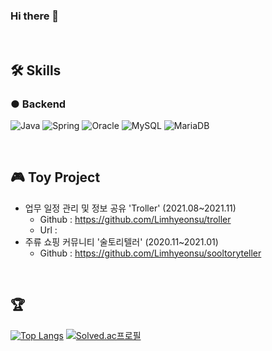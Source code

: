 ### Hi there 👋


<!--
**Limhyeonsu/Limhyeonsu** is a ✨ _special_ ✨ repository because its `README.md` (this file) appears on your GitHub profile.

Here are some ideas to get you started:

- 🔭 I’m currently working on ...
- 🌱 I’m currently learning ...
- 👯 I’m looking to collaborate on ...
- 🤔 I’m looking for help with ...
- 💬 Ask me about ...
- 📫 How to reach me: ...
- 😄 Pronouns: ...
- ⚡ Fun fact: ...
-->
<br />

## 🛠 Skills
### ● Backend
<p>
  <img alt="Java" src ="https://img.shields.io/badge/Java-007396?&logo=Java&logoColor=white"/>
  <img alt="Spring" src ="https://img.shields.io/badge/Spring-6DB33F?&logo=Spring&logoColor=white"/>
  <img alt="Oracle" src ="https://img.shields.io/badge/Oracle-F80000?&logo=Oracle&logoColor=white"/>
  <img alt="MySQL" src ="https://img.shields.io/badge/MySQL-4479A1?&logo=MySQL&logoColor=white"/>
  <img alt="MariaDB" src ="https://img.shields.io/badge/MariaDB-003545?&logo=MariaDB&logoColor=white"/>
</p>

<br />

## 🎮 Toy Project
* 업무 일정 관리 및 정보 공유 'Troller'  (2021.08~2021.11)
  * Github : https://github.com/Limhyeonsu/troller
  * Url :
* 주류 쇼핑 커뮤니티 '술토리텔러' (2020.11~2021.01)
  * Github : https://github.com/Limhyeonsu/sooltoryteller

<br />

## 🏆
[![Top Langs](https://github-readme-stats.vercel.app/api/top-langs/?username=Limhyeonsu&layout=compact)](https://github.com/Limhyeonsu/github-readme-stats)
[![Solved.ac프로필](http://mazassumnida.wtf/api/v2/generate_badge?boj=dlagustn720)](https://solved.ac/dlagustn720)

